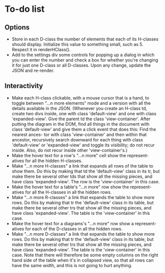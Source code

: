 
# To-do list

## Options

 * Store in each D-class the number of elements that each of its
   H-classes should display.  Initialize this value to something small,
   such as 5.  Respect it in renderHClass().
 * Add to the settings div some controls for popping up a dialog in
   which you can enter the number and check a box for whether you're
   changing it for just one D-class or all D-classes.
   Upon any change, update the JSON and re-render.

## Interactivity

 * Make each H-class clickable, with a mouse cursor that is a hand, to
   toggle between "...n more elements" mode and a version with all the
   details available in the JSON.
   (Whenever you create an H-class td, create two divs inside, one with
   class 'default-view' and one with class 'expanded-view'.  Give the
   parent td the class 'view-container'.  After putting the diagram in
   the DOM, find all things in the document with class 'default-view'
   and give them a click event that does this:  Find the nearest ances-
   tor with class 'view-container' and then within that ancestor,
   recursively search downward for each thing with class 'default-view'
   or 'expanded-view' and toggle its visibility; do not recur inside.
   Also, do not recur inside other 'view-container's.)
 * Make the hover text for a row's "...n more" cell show the represent-
   atives for all the hidden H-classes.
 * Make "...n more H-classes" a link that expands all rows of the table
   to show them.  Do this by making that td the 'default-view' class
   in its tr, but make there be several other tds that show all the
   missing pieces, and have class 'expanded-view'.  The row is the
   'view-container' in this case.
 * Make the hover text for a table's "...n more" row show the represent-
   atives for all the H-classes in all the hidden rows.
 * Make "...n more R-classes" a link that expands the table to show
   more rows.  Do this by making that tr the 'default-view' class
   in its table, but make there be several other trs that show all the
   missing pieces, and have class 'expanded-view'.  The table is the
   'view-container' in this case.
 * Make the hover text for a diagrams's "...n more" row show a represent-
   atives for each of the D-classes in all the hidden rows.
 * Make "...n more D-classes" a link that expands the table to show
   more rows.  Do this by making that tr the 'default-view' class
   in its table, but make there be several other trs that show all the
   missing pieces, and have class 'expanded-view'.  The table is the
   'view-container' in this case.  Note that there will therefore be
   some empty columns on the right hand side of the table when it's in
   collapsed view, so that all rows can have the same width, and this is
   not going to hurt anything.
